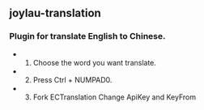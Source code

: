 ## joylau-translation
### Plugin for translate English to Chinese.<br>
- 1. Choose the word you want translate.</li>
- 2. Press Ctrl + NUMPAD0.</li>
- 3. Fork ECTranslation Change ApiKey and KeyFrom</li>